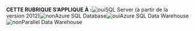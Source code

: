 <Token>**CETTE RUBRIQUE S’APPLIQUE À :**![oui](media/yes.png)SQL Server (à partir de la version 2012)![non](media/no.png)Azure SQL Database![oui](media/yes.png)Azure SQL Data Warehouse ![non](media/no.png)Parallel Data Warehouse </Token>

